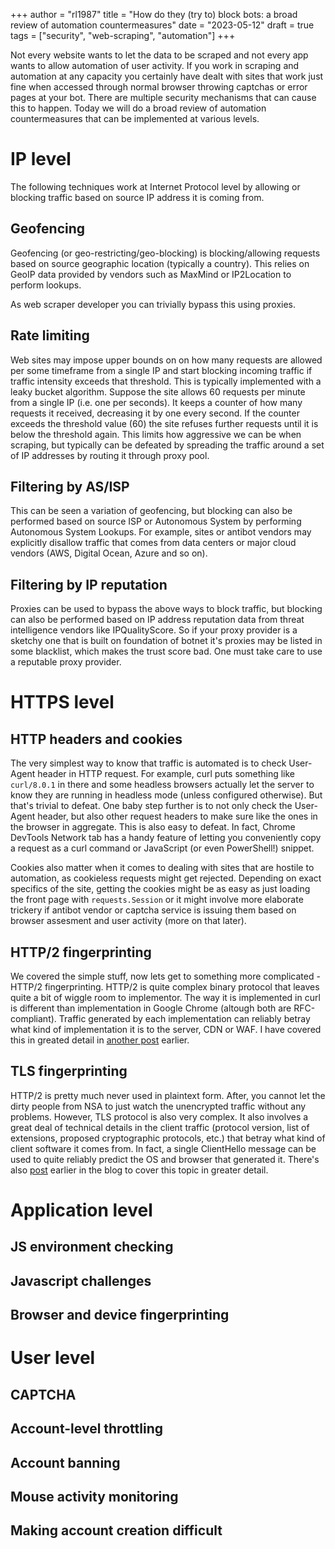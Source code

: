 +++
author = "rl1987"
title = "How do they (try to) block bots: a broad review of automation countermeasures"
date = "2023-05-12"
draft = true
tags = ["security", "web-scraping", "automation"]
+++

Not every website wants to let the data to be scraped and not every app wants
to allow automation of user activity. If you work in scraping and automation 
at any capacity you certainly have dealt with sites that work just fine when 
accessed through normal browser throwing captchas or error pages at your bot. 
There are multiple security mechanisms that can cause this to happen. Today
we will do a broad review of automation countermeasures that can be implemented
at various levels.

IP level
========

The following techniques work at Internet Protocol level by allowing or blocking
traffic based on source IP address it is coming from.

Geofencing
----------

Geofencing (or geo-restricting/geo-blocking) is blocking/allowing requests
based on source geographic location (typically a country). This relies on GeoIP
data provided by vendors such as MaxMind or IP2Location to perform lookups.

As web scraper developer you can trivially bypass this using proxies.

Rate limiting
-------------

Web sites may impose upper bounds on on how many requests are allowed per some
timeframe from a single IP and start blocking incoming traffic if traffic
intensity exceeds that threshold. This is typically implemented with a leaky 
bucket algorithm. Suppose the site allows 60 requests per minute from a single
IP (i.e. one per seconds). It keeps a counter of how many requests it received,
decreasing it by one every second. If the counter exceeds the threshold value
(60) the site refuses further requests until it is below the threshold again.
This limits how aggressive we can be when scraping, but typically can be defeated
by spreading the traffic around a set of IP addresses by routing it through proxy
pool.

Filtering by AS/ISP
-------------------

This can be seen a variation of geofencing, but blocking can also be performed
based on source ISP or Autonomous System by performing Autonomous System
Lookups. For example, sites or antibot vendors may explicitly disallow traffic
that comes from data centers or major cloud vendors (AWS, Digital Ocean, Azure 
and so on).

Filtering by IP reputation
--------------------------

Proxies can be used to bypass the above ways to block traffic, but blocking
can also be performed based on IP address reputation data from threat 
intelligence vendors like IPQualityScore. So if your proxy provider is a 
sketchy one that is built on foundation of botnet it's proxies may be listed
in some blacklist, which makes the trust score bad. One must take care to use
a reputable proxy provider.

HTTPS level
===========

HTTP headers and cookies
------------------------

The very simplest way to know that traffic is automated is to check User-Agent
header in HTTP request. For example, curl puts something like `curl/8.0.1` in
there and some headless browsers actually let the server to know they are 
running in headless mode (unless configured otherwise). But that's trivial
to defeat. One baby step further is to not only check the User-Agent header,
but also other request headers to make sure like the ones in the browser in
aggregate. This is also easy to defeat. In fact, Chrome DevTools Network tab
has a handy feature of letting you conveniently copy a request as a curl command
or JavaScript (or even PowerShell!) snippet.

Cookies also matter when it comes to dealing with sites that are hostile to 
automation, as cookieless requests might get rejected. Depending on exact 
specifics of the site, getting the cookies might be as easy as just loading
the front page with `requests.Session` or it might involve more elaborate 
trickery if antibot vendor or captcha service is issuing them based on browser
assesment and user activity (more on that later).

HTTP/2 fingerprinting
---------------------

We covered the simple stuff, now lets get to something more complicated - 
HTTP/2 fingerprinting. HTTP/2 is quite complex binary protocol that leaves quite
a bit of wiggle room to implementor. The way it is implemented in curl is 
different than implementation in Google Chrome (altough both are RFC-compliant).
Traffic generated by each implementation can reliably betray what kind of 
implementation it is to the server, CDN or WAF. I have covered this in greated 
detail in [another post](/post/understanding-http2-fingerprinting/) earlier.

TLS fingerprinting
------------------

HTTP/2 is pretty much never used in plaintext form. After, you cannot let the
dirty people from NSA to just watch the unencrypted traffic without any problems.
However, TLS protocol is also very complex. It also involves a great deal
of technical details in the client traffic (protocol version, list of extensions,
proposed cryptographic protocols, etc.) that betray what kind of client
software it comes from. In fact, a single ClientHello message can be used to 
quite reliably predict the OS and browser that generated it. There's also 
[post](http://localhost:1313/post/understanding-tls-fingerprinting/) earlier
in the blog to cover this topic in greater detail.

Application level
=================

JS environment checking
-----------------------

Javascript challenges
---------------------

Browser and device fingerprinting
---------------------------------

User level
==========

CAPTCHA
-------

Account-level throttling
------------------------

Account banning
---------------

Mouse activity monitoring
-------------------------

Making account creation difficult
---------------------------------

